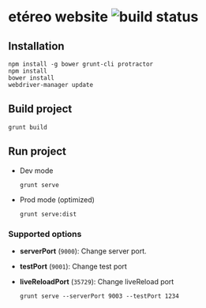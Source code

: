 


# etéreo website ![build status](https://gitlab.com/etereo/40persona-app/badges/master/build.svg)

## Installation

```
npm install -g bower grunt-cli protractor
npm install
bower install
webdriver-manager update
```


## Build project

```
grunt build
```


## Run project

* Dev mode
	
	```
	grunt serve
	```

* Prod mode (optimized)

	```
	grunt serve:dist
	```

### Supported options

  * **serverPort** (`9000`): Change server port.
  * **testPort** (`9001`): Change test port
  * **liveReloadPort** (`35729`): Change liveReload port

	```
	grunt serve --serverPort 9003 --testPort 1234
	```

